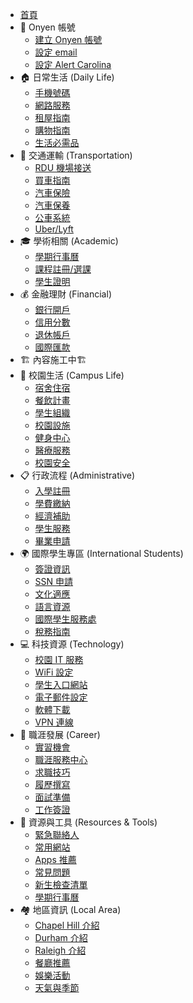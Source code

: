 - [首頁](zh_TW/)
- 🪪 Onyen 帳號
  - [建立 Onyen 帳號](zh_TW/onyen/create-onyen.md)
  - [設定 email](zh_TW/onyen/setup-email.md)
  - [設定 Alert Carolina](zh_TW/onyen/setup-alert-carolina.md)
- 🏠 日常生活 (Daily Life)
  - [手機號碼](zh_TW/daily/comm.md)
  - [網路服務](zh_TW/daily/broadband.md)
  - [租屋指南](zh_TW/daily/rental.md)
  - [購物指南](zh_TW/daily/shopping.md)
  - [生活必需品](zh_TW/daily/essentials.md)
- 🚗 交通運輸 (Transportation)
  - [RDU 機場接送](zh_TW/transport/rdu-pickup.md)
  - [買車指南](zh_TW/transport/car-purchase.md)
  - [汽車保險](zh_TW/transport/auto-insurance.md)
  - [汽車保養](zh_TW/transport/auto-maintenance.md)
  - [公車系統](zh_TW/transport/buses.md)
  - [Uber/Lyft](zh_TW/transport/rideshare.md)
- 🎓 學術相關 (Academic)
  - [學期行事曆](zh_TW/resources/semester-calendar.md)
  - [課程註冊/選課](zh_TW/academic/course-registration.md)
  - [學生證明](zh_TW/academic/student-record.md)
- 💰 金融理財 (Financial)
  - [銀行開戶](zh_TW/finance/bank.md)
  - [信用分數](zh_TW/finance/credit.md)
  - [退休帳戶](zh_TW/finance/retire.md)
  - [國際匯款](zh_TW/finance/money-transfer.md)
- 🏗️  內容施工中🏗️
- 🏫 校園生活 (Campus Life)
  - [宿舍住宿](zh_TW/campus/housing.md)
  - [餐飲計畫](zh_TW/campus/dining-plans.md)
  - [學生組織](zh_TW/campus/student-organizations.md)
  - [校園設施](zh_TW/campus/facilities.md)
  - [健身中心](zh_TW/campus/recreation.md)
  - [醫療服務](zh_TW/campus/health-services.md)
  - [校園安全](zh_TW/campus/safety.md)
- 📋 行政流程 (Administrative)
  - [入學註冊](zh_TW/admin/enrollment.md)
  - [學費繳納](zh_TW/admin/tuition-payment.md)
  - [經濟補助](zh_TW/admin/financial-aid.md)
  - [學生服務](zh_TW/admin/student-services.md)
  - [畢業申請](zh_TW/admin/graduation.md)
- 🌍 國際學生專區 (International Students)
  - [簽證資訊](zh_TW/international/visa-info.md)
  - [SSN 申請](zh_TW/international/ssn-application.md)
  - [文化適應](zh_TW/international/cultural-adaptation.md)
  - [語言資源](zh_TW/international/language-resources.md)
  - [國際學生服務處](zh_TW/international/isso.md)
  - [稅務指南](zh_TW/international/tax-guide.md)
- 💻 科技資源 (Technology)
  - [校園 IT 服務](zh_TW/tech/it-services.md)
  - [WiFi 設定](zh_TW/tech/wifi-setup.md)
  - [學生入口網站](zh_TW/tech/student-portal.md)
  - [電子郵件設定](zh_TW/tech/email-setup.md)
  - [軟體下載](zh_TW/tech/software-downloads.md)
  - [VPN 連線](zh_TW/tech/vpn-access.md)
- 🎯 職涯發展 (Career)
  - [實習機會](zh_TW/career/internships.md)
  - [職涯服務中心](zh_TW/career/career-services.md)
  - [求職技巧](zh_TW/career/job-search.md)
  - [履歷撰寫](zh_TW/career/resume-writing.md)
  - [面試準備](zh_TW/career/interview-prep.md)
  - [工作簽證](zh_TW/career/work-visa.md)
- 🌟 資源與工具 (Resources & Tools)
  - [緊急聯絡人](zh_TW/resources/emergency-contacts.md)
  - [常用網站](zh_TW/resources/useful-websites.md)
  - [Apps 推薦](zh_TW/resources/recommended-apps.md)
  - [常見問題](zh_TW/resources/faq.md)
  - [新生檢查清單](zh_TW/resources/new-student-checklist.md)
  - [學期行事曆](zh_TW/resources/semester-calendar.md)
- 🏘️ 地區資訊 (Local Area)
  - [Chapel Hill 介紹](zh_TW/local/chapel-hill.md)
  - [Durham 介紹](zh_TW/local/durham.md)
  - [Raleigh 介紹](zh_TW/local/raleigh.md)
  - [餐廳推薦](zh_TW/local/restaurants.md)
  - [娛樂活動](zh_TW/local/entertainment.md)
  - [天氣與季節](zh_TW/local/weather-seasons.md)
